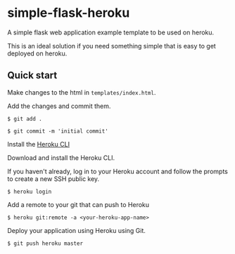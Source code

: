 # simple-flask-heroku

A simple flask web application example template to be used on heroku.

This is an ideal solution if you need something simple that is easy to get deployed on heroku. 

## Quick start

Make changes to the html in `templates/index.html`.

Add the changes and commit them.

`$ git add .`

`$ git commit -m 'initial commit'`

Install the [Heroku CLI](https://devcenter.heroku.com/articles/heroku-command-line)

Download and install the Heroku CLI.

If you haven't already, log in to your Heroku account and follow the prompts to create a new SSH public key.

`$ heroku login`

Add a remote to your git that can push to Heroku

`$ heroku git:remote -a <your-heroku-app-name>` 

Deploy your application using Heroku using Git.

`$ git push heroku master`


